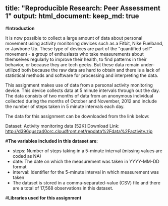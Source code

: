 title: "Reproducible Research: Peer Assessment 1"
output: 
  html_document:
    keep_md: true
---


#**Introduction**

It is now possible to collect a large amount of data about personal movement using activity monitoring devices such as a Fitbit, Nike Fuelband, or Jawbone Up. These type of devices are part of the "quantified self" movement - a group of enthusiasts who take measurements about themselves regularly to improve their health, to find patterns in their behavior, or because they are tech geeks. But these data remain under-utilized both because the raw data are hard to obtain and there is a lack of statistical methods and software for processing and interpreting the data.

This assignment makes use of data from a personal activity monitoring device. This device collects data at 5 minute intervals through out the day. The data consists of two months of data from an anonymous individual collected during the months of October and November, 2012 and include the number of steps taken in 5 minute intervals each day.

The data for this assignment can be downloaded from the link below:

Dataset: Activity monitoring data [52K] 
Download Link: http://d396qusza40orc.cloudfront.net/repdata%2Fdata%2Factivity.zip

#**The variables included in this dataset are:**

- steps: Number of steps taking in a 5-minute interval (missing values are coded as NA)
- date: The date on which the measurement was taken in YYYY-MM-DD format
- interval: Identifier for the 5-minute interval in which measurement was taken
- The dataset is stored in a comma-separated-value (CSV) file and there are a total of 17,568 observations in this dataset.


#**Libraries used for this assignment**


```r
